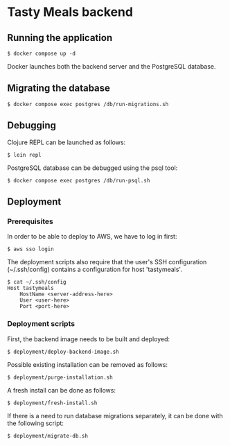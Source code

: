 # Tasty Meals backend

## Running the application

    $ docker compose up -d

Docker launches both the backend server and the PostgreSQL database.

## Migrating the database

    $ docker compose exec postgres /db/run-migrations.sh

## Debugging

Clojure REPL can be launched as follows:

    $ lein repl

PostgreSQL database can be debugged using the psql tool:

    $ docker compose exec postgres /db/run-psql.sh

## Deployment

### Prerequisites

In order to be able to deploy to AWS, we have to log in first:

    $ aws sso login

The deployment scripts also require that the user's SSH configuration (~/.ssh/config)
contains a configuration for host 'tastymeals'.

    $ cat ~/.ssh/config
    Host tastymeals
        HostName <server-address-here>
        User <user-here>
        Port <port-here>

### Deployment scripts

First, the backend image needs to be built and deployed:

    $ deployment/deploy-backend-image.sh

Possible existing installation can be removed as follows:

    $ deployment/purge-installation.sh

A fresh install can be done as follows:

    $ deployment/fresh-install.sh

If there is a need to run database migrations separately, it can be done with
the following script:

    $ deployment/migrate-db.sh
